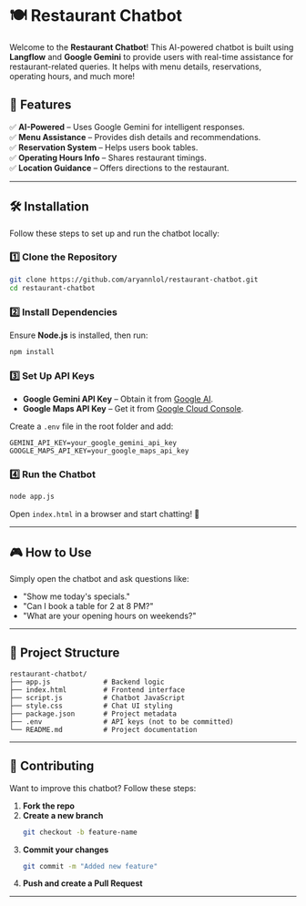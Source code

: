# 🍽️ Restaurant Chatbot  

Welcome to the **Restaurant Chatbot**! This AI-powered chatbot is built using **Langflow** and **Google Gemini** to provide users with real-time assistance for restaurant-related queries. It helps with menu details, reservations, operating hours, and much more!  

## 🚀 Features  

✅ **AI-Powered** – Uses Google Gemini for intelligent responses.  
✅ **Menu Assistance** – Provides dish details and recommendations.  
✅ **Reservation System** – Helps users book tables.  
✅ **Operating Hours Info** – Shares restaurant timings.  
✅ **Location Guidance** – Offers directions to the restaurant.  

---

## 🛠️ Installation  

Follow these steps to set up and run the chatbot locally:  

### **1️⃣ Clone the Repository**  
```bash
git clone https://github.com/aryannlol/restaurant-chatbot.git
cd restaurant-chatbot
```
### **2️⃣ Install Dependencies**  
Ensure **Node.js** is installed, then run:  
```bash
npm install
```

### **3️⃣ Set Up API Keys**  
- **Google Gemini API Key** – Obtain it from [Google AI](https://ai.google.dev/).  
- **Google Maps API Key** – Get it from [Google Cloud Console](https://console.cloud.google.com/).  

Create a `.env` file in the root folder and add:  
```env
GEMINI_API_KEY=your_google_gemini_api_key
GOOGLE_MAPS_API_KEY=your_google_maps_api_key
```

### **4️⃣ Run the Chatbot**  
```bash
node app.js
```
Open `index.html` in a browser and start chatting! 🎉  

---

## 🎮 How to Use  

Simply open the chatbot and ask questions like:  
- "Show me today's specials."  
- "Can I book a table for 2 at 8 PM?"  
- "What are your opening hours on weekends?"  

---

## 📁 Project Structure  

```
restaurant-chatbot/
├── app.js             # Backend logic
├── index.html         # Frontend interface
├── script.js          # Chatbot JavaScript
├── style.css          # Chat UI styling
├── package.json       # Project metadata
├── .env               # API keys (not to be committed)
└── README.md          # Project documentation
```

---

## 📌 Contributing  

Want to improve this chatbot? Follow these steps:  

1. **Fork the repo**  
2. **Create a new branch**  
   ```bash
   git checkout -b feature-name
   ```
3. **Commit your changes**  
   ```bash
   git commit -m "Added new feature"
   ```
4. **Push and create a Pull Request**  

---


